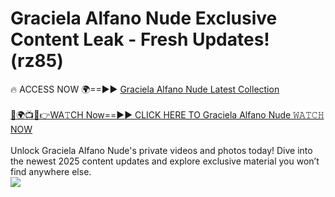 # Graciela Alfano Nude Exclusive Content Leak - Fresh Updates! (rz85)

🔥 ACCESS NOW 🌍==►► <a href="https://tinyurl.com/yc657z5k" rel="nofollow">Graciela Alfano Nude Latest Collection</a>
<br><br>
[🔴🌍📺📱👉WA𝚃CH Now==►► CLICK HERE TO Graciela Alfano Nude 𝚆𝙰𝚃𝙲𝙷 NOW](https://tinyurl.com/yc657z5k)
<br><br>
Unlock Graciela Alfano Nude's private videos and photos today! Dive into the newest 2025 content updates and explore exclusive material you won’t find anywhere else.
<br>
<a href="https://tinyurl.com/yc657z5k" rel="nofollow" data-target="animated-image.originalLink"><img src="https://camo.githubusercontent.com/8a4f000d20f83aca3bf7ec5f350d767afa0574a8a352519fd8cfa583a6f93a33/68747470733a2f2f692e696d6775722e636f6d2f644a486b345a712e676966" data-canonical-src="https://i.imgur.com/dJHk4Zq.gif" style="max-width: 100%; display: inline-block;" data-target="animated-image.originalImage"></a>
<br>
